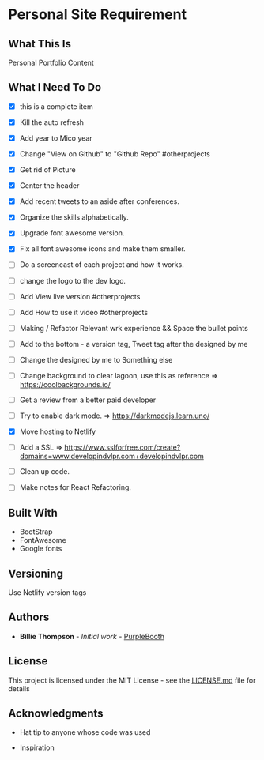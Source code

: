 # Personal Site Requirement

## What This Is
Personal Portfolio Content

## What I Need To Do
- [x] this is a complete item
- [x] Kill the auto refresh
- [x] Add year to Mico year
- [x] Change "View on Github" to "Github Repo" #otherprojects
- [x] Get rid of Picture
- [x] Center the header 
- [x] Add recent tweets to an aside after conferences.
- [x] Organize the skills alphabetically. 
- [x] Upgrade font awesome version.
- [x] Fix all font awesome icons and make them smaller.  
- [ ] Do a screencast of each project and how it works.
- [ ] change the logo to the dev logo.
- [ ] Add View live version #otherprojects
- [ ] Add How to use it video #otherprojects
- [ ] Making / Refactor Relevant wrk experience && Space the bullet points

- [ ] Add to the bottom - a version tag, Tweet tag after the designed by me
- [ ] Change the designed by me to Something else
- [ ] Change background to clear lagoon, use this as reference => https://coolbackgrounds.io/
- [ ] Get a review from a better paid developer
- [ ] Try to enable dark mode. => https://darkmodejs.learn.uno/
- [x] Move hosting to Netlify
- [ ] Add a SSL => https://www.sslforfree.com/create?domains=www.developindvlpr.com+developindvlpr.com
- [ ] Clean up code.
- [ ] Make notes for React Refactoring.



## Built With
- BootStrap
- FontAwesome
- Google fonts

## Versioning
Use Netlify version tags

## Authors
* **Billie Thompson** - *Initial work* - [PurpleBooth](https://github.com/PurpleBooth)

## License

This project is licensed under the MIT License - see the [LICENSE.md](LICENSE.md) file for details

## Acknowledgments

* Hat tip to anyone whose code was used

* Inspiration

